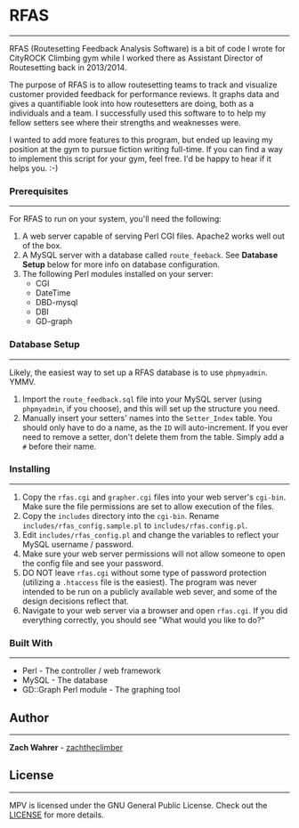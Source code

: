# RFAS
---
RFAS (Routesetting Feedback Analysis Software) is a bit of code I wrote for CityROCK Climbing gym while I worked there as Assistant Director of Routesetting back in 2013/2014.

The purpose of RFAS is to allow routesetting teams to track and visualize customer provided feedback for performance reviews. It graphs data and gives a quantifiable look into how routesetters are doing, both as a individuals and a team. I successfully used this software to to help my fellow setters see where their strengths and weaknesses were.

I wanted to add more features to this program, but ended up leaving my position at the gym to pursue fiction writing full-time. If you can find a way to implement this script for your gym, feel free. I'd be happy to hear if it helps you. :-)

### Prerequisites
---
For RFAS to run on your system, you'll need the following:
1. A web server capable of serving Perl CGI files. Apache2 works well out of the box.
2. A MySQL server with a database called `route_feeback`. See **Database Setup** below for more info on database configuration.
3. The following Perl modules installed on your server:
    * CGI
    * DateTime
    * DBD-mysql
    * DBI
    * GD-graph

### Database Setup
---
Likely, the easiest way to set up a RFAS database is to use `phpmyadmin`. YMMV.

1. Import the `route_feedback.sql` file into your MySQL server (using `phpmyadmin`, if you choose), and this will set up the structure you need.
2. Manually insert your setters' names into the `Setter_Index` table. You should only have to do a name, as the `ID` will auto-increment. If you ever need to remove a setter, don't delete them from the table. Simply add a `#` before their name.

### Installing
---
1. Copy the `rfas.cgi` and `grapher.cgi` files into your web server's `cgi-bin`. Make sure the file permissions are set to allow execution of the files.
2. Copy the `includes` directory into the `cgi-bin`. Rename `includes/rfas_config.sample.pl` to `includes/rfas.config.pl`.
3. Edit `includes/rfas_config.pl` and change the variables to reflect your MySQL username / password.
4. Make sure your web server permissions will not allow someone to open the config file and see your password.
5. DO NOT leave `rfas.cgi` without some type of password protection (utilizing a `.htaccess` file is the easiest). The program was never intended to be run on a publicly available web sever, and some of the design decisions reflect that.
6. Navigate to your web server via a browser and open `rfas.cgi`. If you did everything correctly, you should see "What would you like to do?"

### Built With
---
* Perl - The controller / web framework
* MySQL - The database
* GD::Graph Perl module - The graphing tool

## Author
---
**Zach Wahrer** - [zachtheclimber](https://github.com/zachtheclimber)

## License
---
MPV is licensed under the GNU General Public License. Check out the [LICENSE](LICENSE) for more details.
